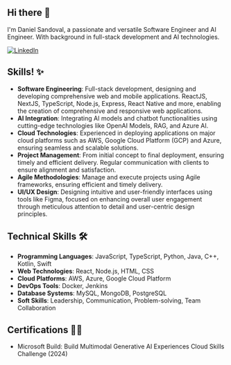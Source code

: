 ## Hi there 👋
I'm Daniel Sandoval, a passionate and versatile Software Engineer and AI Engineer. With background in full-stack development and AI technologies.

[![LinkedIn](https://img.shields.io/badge/LinkedIn-Connect-blue)](https://www.linkedin.com/in/danisando/)

## Skills! ✨
- **Software Engineering**: Full-stack development, designing and developing comprehensive web and mobile applications. ReactJS, NextJS, TypeScript, Node.js, Express, React Native and more, enabling the creation of comprehensive and responsive web applications.
- **AI Integration**: Integrating AI models and chatbot functionalities using cutting-edge technologies like OpenAI Models, RAG, and Azure AI.
- **Cloud Technologies**: Experienced in deploying applications on major cloud platforms such as AWS, Google Cloud Platform (GCP) and Azure, ensuring seamless and scalable solutions.
- **Project Management**: From initial concept to final deployment, ensuring timely and efficient delivery. Regular communication with clients to ensure alignment and satisfaction.
- **Agile Methodologies**: Manage and execute projects using Agile frameworks, ensuring efficient and timely delivery.
- **UI/UX Design**: Designing intuitive and user-friendly interfaces using tools like Figma, focused on enhancing overall user engagement through meticulous attention to detail and user-centric design principles.

## Technical Skills 🛠️
- **Programming Languages**: JavaScript, TypeScript, Python, Java, C++, Kotlin, Swift
- **Web Technologies**: React, Node.js, HTML, CSS
- **Cloud Platforms**: AWS, Azure, Google Cloud Platform
- **DevOps Tools**: Docker, Jenkins
- **Database Systems**: MySQL, MongoDB, PostgreSQL
- **Soft Skills**: Leadership, Communication, Problem-solving, Team Collaboration

## Certifications 🧑‍🚀
- Microsoft Build: Build Multimodal Generative AI Experiences Cloud Skills Challenge (2024)


<!--
**RogelioRichmanAstronaut/RogelioRichmanAstronaut** is a ✨ _special_ ✨ repository because its `README.md` (this file) appears on your GitHub profile.

Here are some ideas to get you started:

- 🔭 I’m currently working on ...
- 🌱 I’m currently learning ...
- 👯 I’m looking to collaborate on ...
- 🤔 I’m looking for help with ...
- 💬 Ask me about ...
- 📫 How to reach me: ...
- 😄 Pronouns: ...
- ⚡ Fun fact: ...
-->
